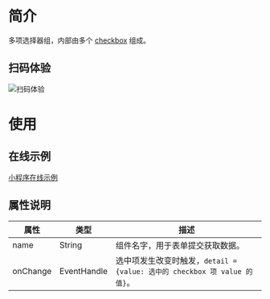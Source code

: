 # 简介

多项选择器组，内部由多个 [checkbox](https://opendocs.alipay.com/mini/component/checkbox) 组成。

## 扫码体验

![扫码体验](https://gw.alipayobjects.com/zos/skylark-tools/public/files/83de699255617343f90aff92ec0cba40.jpeg)

# 使用

## 在线示例

[小程序在线示例](https://opendocs.alipay.com/openbox/mini/opendocs/basic-component?view=preview&defaultPage=pages/checkbox/index&defaultOpenedFiles=pages/checkbox/index&theme=light)

## 属性说明

| 属性 | 类型 | 描述 |
| --- | --- | --- |
| name | String | 组件名字，用于表单提交获取数据。 |
| onChange | EventHandle | 选中项发生改变时触发，`detail = {value: 选中的 checkbox 项 value 的值}`。 |
